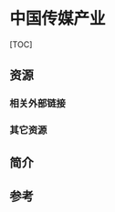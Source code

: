# 中国传媒产业

[TOC]



## 资源
### 相关外部链接


### 其它资源



## 简介



## 参考
[凤凰卫视 | wikipedia]: https://zh.wikipedia.org/wiki/%E5%87%A4%E5%87%B0%E5%8D%AB%E8%A7%86
[凤凰卫视相关争议 | wikipedia]: https://zh.wikipedia.org/wiki/%E5%87%A4%E5%87%B0%E5%8D%AB%E8%A7%86%E7%9B%B8%E5%85%B3%E4%BA%89%E8%AE%AE
[中共从香港凤凰卫视后台径直走向前台. | 大纪元]: https://www.epochtimes.com/gb/21/4/25/n12903462.htm
